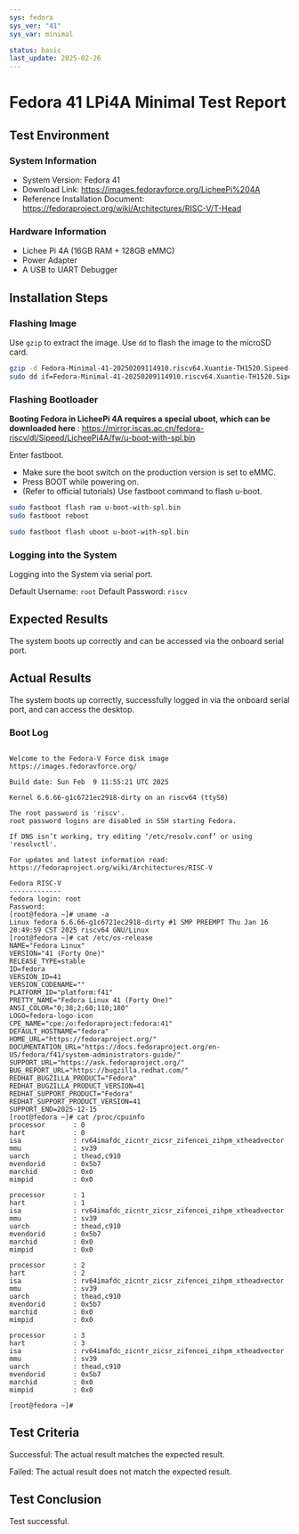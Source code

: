 ```yaml
---
sys: fedora
sys_ver: "41"
sys_var: minimal

status: basic 
last_update: 2025-02-26
---
```


# Fedora 41 LPi4A Minimal Test Report

## Test Environment

### System Information

- System Version: Fedora 41
- Download Link: https://images.fedoravforce.org/LicheePi%204A
- Reference Installation Document: https://fedoraproject.org/wiki/Architectures/RISC-V/T-Head

### Hardware Information

- Lichee Pi 4A (16GB RAM + 128GB eMMC)
- Power Adapter
- A USB to UART Debugger

## Installation Steps

### Flashing Image

Use `gzip` to extract the image.
Use `dd` to flash the image to the microSD card.

```bash
gzip -d Fedora-Minimal-41-20250209114910.riscv64.Xuantie-TH1520.Sipeed-Lichee-Pi-4A.raw.gz 
sudo dd if=Fedora-Minimal-41-20250209114910.riscv64.Xuantie-TH1520.Sipeed-Lichee-Pi-4A.raw of=/dev/<your_device> bs=4M status=progress
```

### Flashing Bootloader

**Booting Fedora in LicheePi 4A requires a special uboot, which can be downloaded here** : https://mirror.iscas.ac.cn/fedora-riscv/dl/Sipeed/LicheePi4A/fw/u-boot-with-spl.bin

Enter fastboot.
- Make sure the boot switch on the production version is set to eMMC.
- Press BOOT while powering on.
- (Refer to official tutorials)
Use fastboot command to flash u-boot.

```bash
sudo fastboot flash ram u-boot-with-spl.bin 
sudo fastboot reboot

sudo fastboot flash uboot u-boot-with-spl.bin 
```

### Logging into the System

Logging into the System via serial port.

Default Username: `root`
Default Password: `riscv`

## Expected Results

The system boots up correctly and can be accessed via the onboard serial port.

## Actual Results

The system boots up correctly, successfully logged in via the onboard serial port, and can access the desktop.

### Boot Log

```log

Welcome to the Fedora-V Force disk image
https://images.fedoravforce.org/

Build date: Sun Feb  9 11:55:21 UTC 2025

Kernel 6.6.66-g1c6721ec2918-dirty on an riscv64 (ttyS0)

The root password is 'riscv'.
root password logins are disabled in SSH starting Fedora.

If DNS isn’t working, try editing ‘/etc/resolv.conf’ or using 'resolvctl'.

For updates and latest information read:
https://fedoraproject.org/wiki/Architectures/RISC-V

Fedora RISC-V
-------------
fedora login: root
Password: 
[root@fedora ~]# uname -a
Linux fedora 6.6.66-g1c6721ec2918-dirty #1 SMP PREEMPT Thu Jan 16 20:49:59 CST 2025 riscv64 GNU/Linux
[root@fedora ~]# cat /etc/os-release 
NAME="Fedora Linux"
VERSION="41 (Forty One)"
RELEASE_TYPE=stable
ID=fedora
VERSION_ID=41
VERSION_CODENAME=""
PLATFORM_ID="platform:f41"
PRETTY_NAME="Fedora Linux 41 (Forty One)"
ANSI_COLOR="0;38;2;60;110;180"
LOGO=fedora-logo-icon
CPE_NAME="cpe:/o:fedoraproject:fedora:41"
DEFAULT_HOSTNAME="fedora"
HOME_URL="https://fedoraproject.org/"
DOCUMENTATION_URL="https://docs.fedoraproject.org/en-US/fedora/f41/system-administrators-guide/"
SUPPORT_URL="https://ask.fedoraproject.org/"
BUG_REPORT_URL="https://bugzilla.redhat.com/"
REDHAT_BUGZILLA_PRODUCT="Fedora"
REDHAT_BUGZILLA_PRODUCT_VERSION=41
REDHAT_SUPPORT_PRODUCT="Fedora"
REDHAT_SUPPORT_PRODUCT_VERSION=41
SUPPORT_END=2025-12-15
[root@fedora ~]# cat /proc/cpuinfo 
processor       : 0
hart            : 0
isa             : rv64imafdc_zicntr_zicsr_zifencei_zihpm_xtheadvector
mmu             : sv39
uarch           : thead,c910
mvendorid       : 0x5b7
marchid         : 0x0
mimpid          : 0x0

processor       : 1
hart            : 1
isa             : rv64imafdc_zicntr_zicsr_zifencei_zihpm_xtheadvector
mmu             : sv39
uarch           : thead,c910
mvendorid       : 0x5b7
marchid         : 0x0
mimpid          : 0x0

processor       : 2
hart            : 2
isa             : rv64imafdc_zicntr_zicsr_zifencei_zihpm_xtheadvector
mmu             : sv39
uarch           : thead,c910
mvendorid       : 0x5b7
marchid         : 0x0
mimpid          : 0x0

processor       : 3
hart            : 3
isa             : rv64imafdc_zicntr_zicsr_zifencei_zihpm_xtheadvector
mmu             : sv39
uarch           : thead,c910
mvendorid       : 0x5b7
marchid         : 0x0
mimpid          : 0x0

[root@fedora ~]# 
```

## Test Criteria

Successful: The actual result matches the expected result.

Failed: The actual result does not match the expected result.

## Test Conclusion

Test successful.

